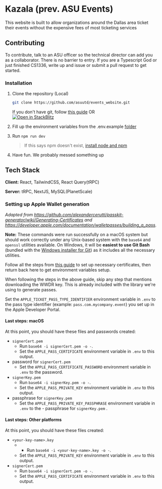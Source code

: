 # Kazala (prev. ASU Events)

This website is built to allow organizations around the Dallas area ticket their events without the expensive fees of most ticketing services

## Contributing

To contribute, talk to an ASU officer so the technical director can add you as a collaborator. There is no barrier to entry. If you are a Typescript God or just finished CS1336, write up and issue or submit a pull request to get started.

### Installation

1. Clone the repository (Local)
   ```sh
   git clone https://github.com/asuutd/events_website.git
   ```
   If you don't have git, follow [this guide](https://github.com/git-guides/install-git)
   OR  
   [![Open in StackBlitz](https://developer.stackblitz.com/img/open_in_stackblitz.svg)](https://stackblitz.com/github/asuutd/events_website)
2. Fill up the environment variables from the .env.example [folder](https://github.com/asuutd/website/blob/master/README.md)

3. Run `npm run dev `
   > If this says npm doesn't exist,
   > [install node and npm](https://docs.npmjs.com/downloading-and-installing-node-js-and-npm)
4. Have fun. We probably messed something up

## Tech Stack

**Client:** React, TailwindCSS, React Query(tRPC)

**Server:** tRPC, NextJS, MySQL(PlanetScale)


### Setting up Apple Wallet generation

*Adapted from https://github.com/alexandercerutti/passkit-generator/wiki/Generating-Certificates and https://developer.apple.com/documentation/walletpasses/building_a_pass.*

**Note:** These commands were run successfully on a macOS system but should work correctly under any Unix-based system with the `base64` and `openssl` utilities available. On Windows, it will be **easiest to use Git Bash** (bundled with the [Windows installer for Git](https://git-scm.com/download/win)) as it includes all the necessary utilities.

Follow all the steps from [this guide](https://github.com/alexandercerutti/passkit-generator/wiki/Generating-Certificates#ready-set-steps) to set up necessary certificates, then return back here to get environment variables setup.

When following the steps in the above guide, skip any step that mentions downloading the WWDR key. This is already included with the library we're using to generate passes.

Set the `APPLE_TICKET_PASS_TYPE_IDENTIFIER` environment variable in `.env` to the pass type identifier (example: `pass.com.mycompany.event`) you set up in the Apple Developer Portal.

#### Last steps: macOS
At this point, you should have these files and passwords created:

- `signerCert.pem`
  - Run `base64 -i signerCert.pem -o -`.
  - Set the `APPLE_PASS_CERTIFICATE` environment variable in `.env` to this output.
- password for `signerCert.pem`
  - Set the `APPLE_PASS_CERTIFICATE_PASSWORD` environment variable in `.env` to the password.
- `signerKey.pem`
  - Run `base64 -i signerKey.pem -o -`.
  - Set the `APPLE_PASS_PRIVATE_KEY` environment variable in `.env` to this output.
- passphrase for `signerKey.pem`
  - Set the `APPLE_PASS_PRIVATE_KEY_PASSPHRASE` environment variable in `.env` to the - passphrase for `signerKey.pem`
.

#### Last steps: Other platforms
At this point, you should have these files created:

- `<your-key-name>.key`
  - - Run `base64 -i <your-key-name>.key -o -`.
  - Set the `APPLE_PASS_PRIVATE_KEY` environment variable in `.env` to this output.
- `signerCert.pem`
  - Run `base64 -i signerCert.pem -o -`.
  - Set the `APPLE_PASS_CERTIFICATE` environment variable in `.env` to this output.